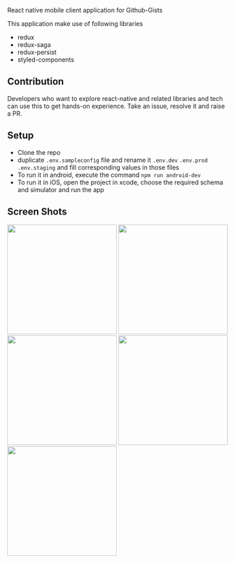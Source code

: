 React native mobile client application for Github-Gists

This application make use of following libraries
 * redux
 * redux-saga
 * redux-persist
 * styled-components

## Contribution

Developers who want to explore react-native and related libraries and tech can use this to get hands-on experience.
Take an issue, resolve it and raise a PR.

## Setup
 * Clone the repo
 * duplicate `.env.sampleconfig` file and rename it `.env.dev` `.env.prod` `.env.staging` and fill corresponding values in those files
 * To run it in android, execute the command `npm run android-dev`
 * To run it in iOS, open the project in xcode, choose the required schema and simulator and run the app 

## Screen Shots

<img src="https://arjun-sna.github.io/raw/IMG_0037.PNG" width="250" /> <img src="https://arjun-sna.github.io/raw/IMG_0038.PNG" width="250" /> <img src="https://arjun-sna.github.io/raw/IMG_0039.PNG" width="250" /> <img src="https://arjun-sna.github.io/raw/IMG_0040.PNG" width="250" /> <img src="https://arjun-sna.github.io/raw/IMG_0041.PNG" width="250" />